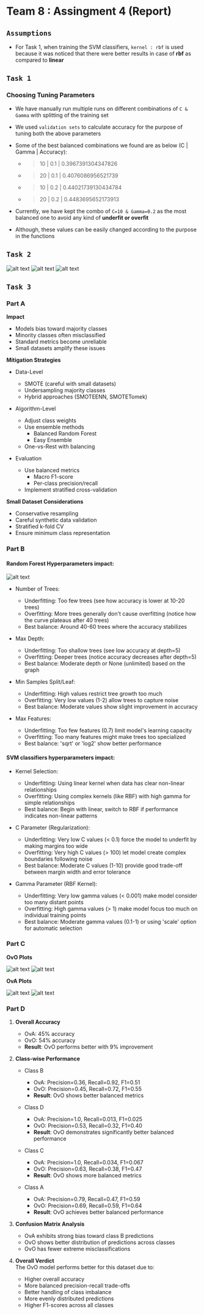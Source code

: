 # Team 8 : Assingment 4 (Report)

## `Assumptions`

* For Task 1, when training the SVM classifiers, `kernel : rbf` is used because it was noticed that there were better results in case of __rbf__ as compared to __linear__




## `Task 1`

### Choosing Tuning Parameters

* We have manually run multiple runs on different combinations of `C & Gamma` with splitting of the training set

* We used `validation sets` to calculate accuracy for the purpose of tuning both the above parameters

* Some of the best balanced combinations we found are as below (C | Gamma | Accuracy):
    * > 10 | 0.1 | 0.3967391304347826
    * > 20 | 0.1 | 0.4076086956521739
    * > 10 | 0.2 | 0.44021739130434784
    * > 20 | 0.2 | 0.4483695652173913

* Currently, we have kept the combo of `C=10 & Gamma=0.2` as the most balanced one to avoid any kind of __underfit or overfit__

* Although, these values can be easily changed according to the purpose in the functions



## `Task 2`


![alt text](random_forest_classification_report.png) 
![alt text](random_forest_confusion_matrix.png) 
![alt text](random_forest_hyperparameters_distribution.png)


## `Task 3`

### Part A

__Impact__
- Models bias toward majority classes
- Minority classes often misclassified
- Standard metrics become unreliable
- Small datasets amplify these issues

__Mitigation Strategies__

* Data-Level
    - SMOTE (careful with small datasets)
    - Undersampling majority classes
    - Hybrid approaches (SMOTEENN, SMOTETomek)

* Algorithm-Level
    - Adjust class weights
    - Use ensemble methods
        * Balanced Random Forest
        * Easy Ensemble
    - One-vs-Rest with balancing

* Evaluation
    - Use balanced metrics
        * Macro F1-score
        * Per-class precision/recall
    - Implement stratified cross-validation

__Small Dataset Considerations__
- Conservative resampling
- Careful synthetic data validation
- Stratified k-fold CV
- Ensure minimum class representation



### Part B

#### Random Forest Hyperparameters impact:

![alt text](random_forest_hyperparameters_distribution.png) 

* Number of Trees:
  * Underfitting: Too few trees (see how accuracy is lower at 10-20 trees)
  * Overfitting: More trees generally don't cause overfitting (notice how the curve plateaus after 40 trees)
  * Best balance: Around 40-60 trees where the accuracy stabilizes


* Max Depth:
  * Underfitting: Too shallow trees (see low accuracy at depth=5)
  * Overfitting: Deeper trees (notice accuracy decreases after depth=5)
  * Best balance: Moderate depth or None (unlimited) based on the graph


* Min Samples Split/Leaf:
  * Underfitting: High values restrict tree growth too much
  * Overfitting: Very low values (1-2) allow trees to capture noise
  * Best balance: Moderate values show slight improvement in accuracy


* Max Features:
  * Underfitting: Too few features (0.7) limit model's learning capacity
  * Overfitting: Too many features might make trees too specialized
  * Best balance: 'sqrt' or 'log2' show better performance

#### SVM classifiers hyperparameters impact:

* Kernel Selection:
  * Underfitting: Using linear kernel when data has clear non-linear relationships
  * Overfitting: Using complex kernels (like RBF) with high gamma for simple relationships
  * Best balance: Begin with linear, switch to RBF if performance indicates non-linear patterns
  
* C Parameter (Regularization):
  * Underfitting: Very low C values (< 0.1) force the model to underfit by making margins too wide
  * Overfitting: Very high C values (> 100) let model create complex boundaries following noise
  * Best balance: Moderate C values (1-10) provide good trade-off between margin width and error tolerance

* Gamma Parameter (RBF Kernel):
  * Underfitting: Very low gamma values (< 0.001) make model consider too many distant points
  * Overfitting: High gamma values (> 1) make model focus too much on individual training points
  * Best balance: Moderate gamma values (0.1-1) or using 'scale' option for automatic selection



### Part C

__OvO Plots__

![alt text](ovo_confusion_matrix.png) 
![alt text](ovo_classification_report.png)


__OvA Plots__

![alt text](ova_confusion_matrix.png)
![alt text](ova_classification_report.png) 




### Part D

1. __Overall Accuracy__
    - OvA: 45% accuracy
    - OvO: 54% accuracy
    - **Result**: OvO performs better with 9% improvement

2. __Class-wise Performance__

    * Class B
        - OvA: Precision=0.36, Recall=0.92, F1=0.51
        - OvO: Precision=0.45, Recall=0.72, F1=0.55
        - **Result**: OvO shows better balanced metrics

    * Class D
        - OvA: Precision=1.0, Recall=0.013, F1=0.025
        - OvO: Precision=0.53, Recall=0.32, F1=0.40
        - **Result**: OvO demonstrates significantly better balanced performance

    * Class C
        - OvA: Precision=1.0, Recall=0.034, F1=0.067
        - OvO: Precision=0.63, Recall=0.38, F1=0.47
        - **Result**: OvO shows more balanced metrics

    * Class A
        - OvA: Precision=0.79, Recall=0.47, F1=0.59
        - OvO: Precision=0.69, Recall=0.59, F1=0.64
        - **Result**: OvO achieves better balanced performance

3. __Confusion Matrix Analysis__
    - OvA exhibits strong bias toward class B predictions
    - OvO shows better distribution of predictions across classes
    - OvO has fewer extreme misclassifications

4. __Overall Verdict__\
The OvO model performs better for this dataset due to:
    - Higher overall accuracy
    - More balanced precision-recall trade-offs
    - Better handling of class imbalance
    - More evenly distributed predictions
    - Higher F1-scores across all classes